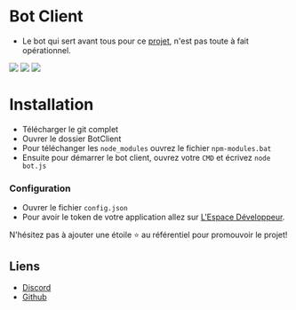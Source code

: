 # Bot Client

* Le bot qui sert avant tous pour ce [projet](https://soon.com), n'est pas toute à fait opérationnel.

[![](https://img.shields.io/discord/745382663896039496.svg?logo=discord&colorB=7289DA)](https://discord.gg/nF5vj4BhrH)
[![](https://img.shields.io/badge/paypal-donate-blue.svg)](https://paypal.me/fabio2fell)
[![](https://img.shields.io/badge/discord.js-v12.0.0--dev-blue.svg?logo=npm)](https://github.com/discordjs)

# Installation

* Télécharger le git complet<br>
* Ouvrer le dossier BotClient<br>
* Pour téléchanger les `node_modules` ouvrez le fichier `npm-modules.bat`<br>
* Ensuite pour démarrer le bot client, ouvrez votre `CMD` et écrivez `node bot.js`<br>

### Configuration
* Ouvrer le fichier `config.json`<br>
* Pour avoir le token de votre application allez sur [L'Espace Développeur](https://discord.com/developers/applications).<br>


N'hésitez pas à ajouter une étoile ⭐ au référentiel pour promouvoir le projet!

## Liens

*   [Discord](https://discord.gg/nF5vj4BhrH)
*   [Github](https://github.com/kziiz/)
